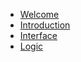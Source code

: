  * [Welcome](index.md)
 * [Introduction](introduction/)
 * [Interface](interface/)
 * [Logic](logic/)
